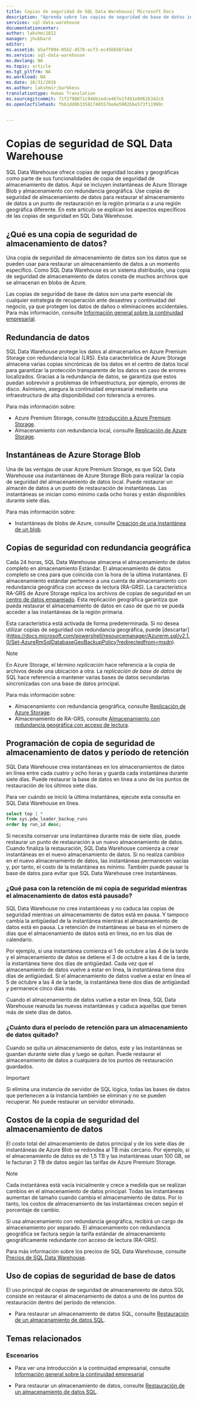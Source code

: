 ```yaml
---
title: Copias de seguridad de SQL Data Warehouse| Microsoft Docs
description: "Aprenda sobre las copias de seguridad de base de datos integradas de SQL Data Warehouse que permiten restaurar una instancia de Azure SQL Data Warehouse a un punto de restauración o una región geográfica distinta."
services: sql-data-warehouse
documentationcenter: 
author: lakshmi1812
manager: jhubbard
editor: 
ms.assetid: b5aff094-05b2-4578-acf3-ec456656febd
ms.service: sql-data-warehouse
ms.devlang: NA
ms.topic: article
ms.tgt_pltfrm: NA
ms.workload: NA
ms.date: 10/31/2016
ms.author: lakshmir;barbkess
translationtype: Human Translation
ms.sourcegitcommit: 71f2798871c946b1edce467e1f491e0d62b342c6
ms.openlocfilehash: fb61dd8b33581740557be6e5902bbe573f11999c


---
```

# <a name="sql-data-warehouse-backups"></a>Copias de seguridad de SQL Data Warehouse
SQL Data Warehouse ofrece copias de seguridad locales y geográficas como parte de sus funcionalidades de copia de seguridad de almacenamiento de datos. Aquí se incluyen instantáneas de Azure Storage Blob y almacenamiento con redundancia geográfica. Use copias de seguridad de almacenamiento de datos para restaurar el almacenamiento de datos a un punto de restauración en la región primaria o a una región geográfica diferente. En este artículo se explican los aspectos específicos de las copias de seguridad en SQL Data Warehouse.

## <a name="what-is-a-data-warehouse-backup"></a>¿Qué es una copia de seguridad de almacenamiento de datos?
Una copia de seguridad de almacenamiento de datos son los datos que se pueden usar para restaurar un almacenamiento de datos a un momento específico.  Como SQL Data Warehouse es un sistema distribuido, una copia de seguridad de almacenamiento de datos consta de muchos archivos que se almacenan en blobs de Azure. 

Las copias de seguridad de base de datos son una parte esencial de cualquier estrategia de recuperación ante desastres y continuidad del negocio, ya que protegen los datos de daños o eliminaciones accidentales. Para más información, consulte [Información general sobre la continuidad empresarial](../sql-database/sql-database-business-continuity.md).

## <a name="data-redundancy"></a>Redundancia de datos
SQL Data Warehouse protege los datos al almacenarlos en Azure Premium Storage con redundancia local (LRS). Esta característica de Azure Storage almacena varias copias sincrónicas de los datos en el centro de datos local para garantizar la protección transparente de los datos en caso de errores localizados. Gracias a la redundancia de datos, se garantiza que estos puedan sobrevivir a problemas de infraestructura, por ejemplo, errores de disco. Asimismo, asegura la continuidad empresarial mediante una infraestructura de alta disponibilidad con tolerancia a errores.

Para más información sobre:

* Azure Premium Storage, consulte [Introducción a Azure Premium Storage](../storage/storage-premium-storage.md).
* Almacenamiento con redundancia local, consulte [Replicación de Azure Storage](../storage/storage-redundancy.md#locally-redundant-storage).

## <a name="azure-storage-blob-snapshots"></a>Instantáneas de Azure Storage Blob
Una de las ventajas de usar Azure Premium Storage, es que SQL Data Warehouse usa instantáneas de Azure Storage Blob para realizar la copia de seguridad del almacenamiento de datos local. Puede restaurar un almacén de datos a un punto de restauración de instantáneas. Las instantáneas se inician como mínimo cada ocho horas y están disponibles durante siete días.  

Para más información sobre:

* Instantáneas de blobs de Azure, consulte [Creación de una instantánea de un blob](../storage/storage-blob-snapshots.md).

## <a name="geo-redundant-backups"></a>Copias de seguridad con redundancia geográfica
Cada 24 horas, SQL Data Warehouse almacena el almacenamiento de datos completo en almacenamiento Estándar. El almacenamiento de datos completo se crea para que coincida con la hora de la última instantánea. El almacenamiento estándar pertenece a una cuenta de almacenamiento con redundancia geográfica con acceso de lectura (RA-GRS). La característica RA-GRS de Azure Storage replica los archivos de copias de seguridad en un [centro de datos emparejado](../best-practices-availability-paired-regions.md). Esta replicación geográfica garantiza que pueda restaurar el almacenamiento de datos en caso de que no se pueda acceder a las instantáneas de la región primaria. 

Esta característica está activada de forma predeterminada. Si no desea utilizar copias de seguridad con redundancia geográfica, puede [descartar] (https://docs.microsoft.com/powershell/resourcemanager/Azurerm.sql/v2.1.0/Set-AzureRmSqlDatabaseGeoBackupPolicy?redirectedfrom=msdn). 

> [!NOTE]
> En Azure Storage, el término *replicación* hace referencia a la copia de archivos desde una ubicación a otra. La *replicación de base de datos* de SQL hace referencia a mantener varias bases de datos secundarias sincronizadas con una base de datos principal. 
> 
> 

Para más información sobre:

* Almacenamiento con redundancia geográfica, consulte [Replicación de Azure Storage](../storage/storage-redundancy.md).
* Almacenamiento de RA-GRS, consulte [Almacenamiento con redundancia geográfica con acceso de lectura](../storage/storage-redundancy.md#read-access-geo-redundant-storage).

## <a name="data-warehouse-backup-schedule-and-retention-period"></a>Programación de copia de seguridad de almacenamiento de datos y período de retención
SQL Data Warehouse crea instantáneas en los almacenamientos de datos en línea entre cada cuatro y ocho horas y guarda cada instantánea durante siete días. Puede restaurar la base de datos en línea a uno de los puntos de restauración de los últimos siete días. 

Para ver cuándo se inició la última instantánea, ejecute esta consulta en SQL Data Warehouse en línea. 

```sql
select top 1 *
from sys.pdw_loader_backup_runs 
order by run_id desc;
```

Si necesita conservar una instantánea durante más de siete días, puede restaurar un punto de restauración a un nuevo almacenamiento de datos. Cuando finaliza la restauración, SQL Data Warehouse comienza a crear instantáneas en el nuevo almacenamiento de datos. Si no realiza cambios en el nuevo almacenamiento de datos, las instantáneas permanecen vacías y, por tanto, el costo de la instantánea es mínimo. También puede pausar la base de datos para evitar que SQL Data Warehouse cree instantáneas.

### <a name="what-happens-to-my-backup-retention-while-my-data-warehouse-is-paused"></a>¿Qué pasa con la retención de mi copia de seguridad mientras el almacenamiento de datos está pausado?
SQL Data Warehouse no crea instantáneas y no caduca las copias de seguridad mientras un almacenamiento de datos está en pausa. Y tampoco cambia la antigüedad de la instantánea mientras el almacenamiento de datos está en pausa. La retención de instantáneas se basa en el número de días que el almacenamiento de datos está en línea, no en los días de calendario.

Por ejemplo, si una instantánea comienza el 1 de octubre a las 4 de la tarde y el almacenamiento de datos se detiene el 3 de octubre a kas 4 de la tarde, la instantánea tiene dos días de antigüedad. Cada vez que el almacenamiento de datos vuelve a estar en línea, la instantánea tiene dos días de antigüedad. Si el almacenamiento de datos vuelve a estar en línea el 5 de octubre a las 4 de la tarde, la instantánea tiene dos días de antigüedad y permanece cinco días más.

Cuando el almacenamiento de datos vuelve a estar en línea, SQL Data Warehouse reanuda las nuevas instantáneas y caduca aquellas que tienen más de siete días de datos.

### <a name="how-long-is-the-retention-period-for-a-dropped-data-warehouse"></a>¿Cuánto dura el período de retención para un almacenamiento de datos quitado?
Cuando se quita un almacenamiento de datos, este y las instantáneas se guardan durante siete días y luego se quitan. Puede restaurar el almacenamiento de datos a cualquiera de los puntos de restauración guardados.

> [!IMPORTANT]
> Si elimina una instancia de servidor de SQL lógica, todas las bases de datos que pertenecen a la instancia también se eliminan y no se pueden recuperar. No puede restaurar un servidor eliminado.
> 
> 

## <a name="data-warehouse-backup-costs"></a>Costos de la copia de seguridad del almacenamiento de datos
El costo total del almacenamiento de datos principal y de los siete días de instantáneas de Azure Blob se redondea al TB más cercano. Por ejemplo, si el almacenamiento de datos es de 1,5 TB y las instantáneas usan 100 GB, se le facturan 2 TB de datos según las tarifas de Azure Premium Storage. 

> [!NOTE]
> Cada instantánea está vacía inicialmente y crece a medida que se realizan cambios en el almacenamiento de datos principal. Todas las instantáneas aumentan de tamaño cuando cambia el almacenamiento de datos. Por lo tanto, los costos de almacenamiento de las instantáneas crecen según el porcentaje de cambio.
> 
> 

Si usa almacenamiento con redundancia geográfica, recibirá un cargo de almacenamiento por separado. El almacenamiento con redundancia geográfica se factura según la tarifa estándar de almacenamiento geográficamente redundante con acceso de lectura (RA-GRS).

Para más información sobre los precios de SQL Data Warehouse, consulte [Precios de SQL Data Warehouse](https://azure.microsoft.com/pricing/details/sql-data-warehouse/).

## <a name="using-database-backups"></a>Uso de copias de seguridad de base de datos
El uso principal de copias de seguridad de almacenamiento de datos SQL consiste en restaurar el almacenamiento de datos a uno de los puntos de restauración dentro del período de retención.  

* Para restaurar un almacenamiento de datos SQL, consulte [Restauración de un almacenamiento de datos SQL](sql-data-warehouse-restore-database-overview.md).

## <a name="related-topics"></a>Temas relacionados
### <a name="scenarios"></a>Escenarios
* Para ver una introducción a la continuidad empresarial, consulte [Información general sobre la continuidad empresarial](../sql-database/sql-database-business-continuity.md)

<!-- ### Tasks -->

* Para restaurar un almacenamiento de datos, consulte [Restauración de un almacenamiento de datos SQL](sql-data-warehouse-restore-database-overview.md).

<!-- ### Tutorials -->




<!--HONumber=Nov16_HO4-->


